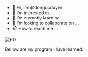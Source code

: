 - 👋 Hi, I’m @dongocduyen
- 👀 I’m interested in ...
- 🌱 I’m currently learning ...
- 💞️ I’m looking to collaborate on ...
- 📫 How to reach me ...

<!---
dongocduyen/dongocduyen is a ✨ special ✨ repository because its `README.md` (this file) appears on your GitHub profile.
You can click the Preview link to take a look at your changes.
--->
![6D](https://user-images.githubusercontent.com/76091314/163671720-b96a5ea4-4cf3-4ce1-ab8a-43a495c3bbe5.gif)

Bellow are my program i have learned:
